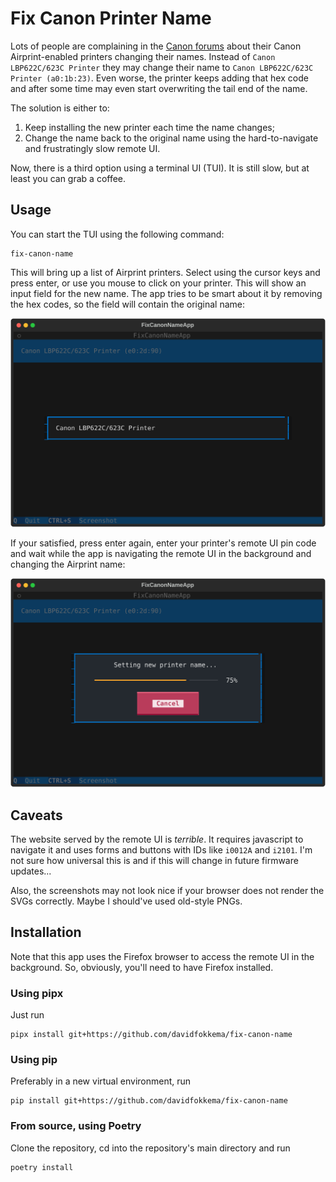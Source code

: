 # Fix Canon Printer Name

Lots of people are complaining in the [Canon forums](https://community.usa.canon.com/t5/Printer-Software-Networking/imageCLASS-MF644Cdw-Airprint-name-keeps-changing/td-p/298543) about their Canon Airprint-enabled printers changing their names. Instead of `Canon LBP622C/623C Printer` they may change their name to `Canon LBP622C/623C Printer (a0:1b:23)`. Even worse, the printer keeps adding that hex code and after some time may even start overwriting the tail end of the name.

The solution is either to:
1. Keep installing the new printer each time the name changes;
2. Change the name back to the original name using the hard-to-navigate and frustratingly slow remote UI.

Now, there is a third option using a terminal UI (TUI). It is still slow, but at least you can grab a coffee.


## Usage

You can start the TUI using the following command:
```shell
fix-canon-name
```
This will bring up a list of Airprint printers. Select using the cursor keys and press enter, or use you mouse to click on your printer. This will show an input field for the new name. The app tries to be smart about it by removing the hex codes, so the field will contain the original name:

![Screenshot showing name input field](docs/screenshot-input-name.svg)

If your satisfied, press enter again, enter your printer's remote UI pin code and wait while the app is navigating the remote UI in the background and changing the Airprint name:

![Screenshot showing the renaming process](docs/screenshot-setting-name.svg)


## Caveats

The website served by the remote UI is _terrible_. It requires javascript to navigate it and uses forms and buttons with IDs like `i0012A` and `i2101`. I'm not sure how universal this is and if this will change in future firmware updates...

Also, the screenshots may not look nice if your browser does not render the SVGs correctly. Maybe I should've used old-style PNGs.


## Installation

Note that this app uses the Firefox browser to access the remote UI in the background. So, obviously, you'll need to have Firefox installed.


### Using pipx

Just run
```shell
pipx install git+https://github.com/davidfokkema/fix-canon-name
```

### Using pip

Preferably in a new virtual environment, run
```shell
pip install git+https://github.com/davidfokkema/fix-canon-name
```


### From source, using Poetry

Clone the repository, cd into the repository's main directory and run
```shell
poetry install
```
